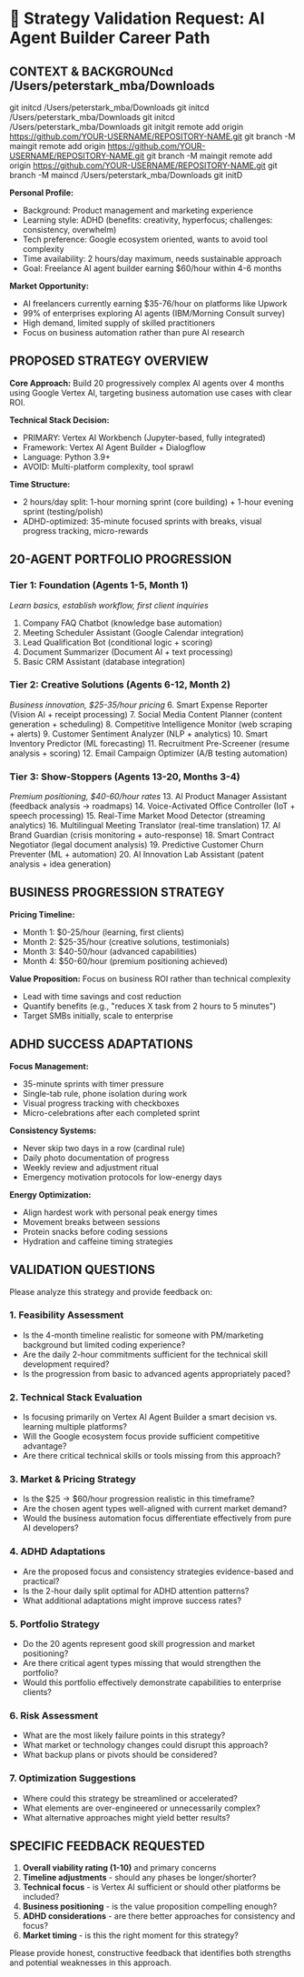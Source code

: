 # 🎯 Strategy Validation Request: AI Agent Builder Career Path

## CONTEXT & BACKGROUNcd /Users/peterstark_mba/Downloads
git initcd /Users/peterstark_mba/Downloads
git initcd /Users/peterstark_mba/Downloads
git initcd /Users/peterstark_mba/Downloads
git initgit remote add origin https://github.com/YOUR-USERNAME/REPOSITORY-NAME.git
git branch -M maingit remote add origin https://github.com/YOUR-USERNAME/REPOSITORY-NAME.git
git branch -M maingit remote add origin https://github.com/YOUR-USERNAME/REPOSITORY-NAME.git
git branch -M maincd /Users/peterstark_mba/Downloads
git initD

**Personal Profile:**
- Background: Product management and marketing experience
- Learning style: ADHD (benefits: creativity, hyperfocus; challenges: consistency, overwhelm)
- Tech preference: Google ecosystem oriented, wants to avoid tool complexity
- Time availability: 2 hours/day maximum, needs sustainable approach
- Goal: Freelance AI agent builder earning $60/hour within 4-6 months

**Market Opportunity:**
- AI freelancers currently earning $35-76/hour on platforms like Upwork
- 99% of enterprises exploring AI agents (IBM/Morning Consult survey)
- High demand, limited supply of skilled practitioners
- Focus on business automation rather than pure AI research

## PROPOSED STRATEGY OVERVIEW

**Core Approach:** Build 20 progressively complex AI agents over 4 months using Google Vertex AI, targeting business automation use cases with clear ROI.

**Technical Stack Decision:**
- PRIMARY: Vertex AI Workbench (Jupyter-based, fully integrated)
- Framework: Vertex AI Agent Builder + Dialogflow
- Language: Python 3.9+
- AVOID: Multi-platform complexity, tool sprawl

**Time Structure:**
- 2 hours/day split: 1-hour morning sprint (core building) + 1-hour evening sprint (testing/polish)
- ADHD-optimized: 35-minute focused sprints with breaks, visual progress tracking, micro-rewards

## 20-AGENT PORTFOLIO PROGRESSION

### Tier 1: Foundation (Agents 1-5, Month 1)
*Learn basics, establish workflow, first client inquiries*
1. Company FAQ Chatbot (knowledge base automation)
2. Meeting Scheduler Assistant (Google Calendar integration)
3. Lead Qualification Bot (conditional logic + scoring)
4. Document Summarizer (Document AI + text processing)
5. Basic CRM Assistant (database integration)

### Tier 2: Creative Solutions (Agents 6-12, Month 2)
*Business innovation, $25-35/hour pricing*
6. Smart Expense Reporter (Vision AI + receipt processing)
7. Social Media Content Planner (content generation + scheduling)
8. Competitive Intelligence Monitor (web scraping + alerts)
9. Customer Sentiment Analyzer (NLP + analytics)
10. Smart Inventory Predictor (ML forecasting)
11. Recruitment Pre-Screener (resume analysis + scoring)
12. Email Campaign Optimizer (A/B testing automation)

### Tier 3: Show-Stoppers (Agents 13-20, Months 3-4)
*Premium positioning, $40-60/hour rates*
13. AI Product Manager Assistant (feedback analysis → roadmaps)
14. Voice-Activated Office Controller (IoT + speech processing)
15. Real-Time Market Mood Detector (streaming analytics)
16. Multilingual Meeting Translator (real-time translation)
17. AI Brand Guardian (crisis monitoring + auto-response)
18. Smart Contract Negotiator (legal document analysis)
19. Predictive Customer Churn Preventer (ML + automation)
20. AI Innovation Lab Assistant (patent analysis + idea generation)

## BUSINESS PROGRESSION STRATEGY

**Pricing Timeline:**
- Month 1: $0-25/hour (learning, first clients)
- Month 2: $25-35/hour (creative solutions, testimonials)
- Month 3: $40-50/hour (advanced capabilities)
- Month 4: $50-60/hour (premium positioning achieved)

**Value Proposition:** Focus on business ROI rather than technical complexity
- Lead with time savings and cost reduction
- Quantify benefits (e.g., "reduces X task from 2 hours to 5 minutes")
- Target SMBs initially, scale to enterprise

## ADHD SUCCESS ADAPTATIONS

**Focus Management:**
- 35-minute sprints with timer pressure
- Single-tab rule, phone isolation during work
- Visual progress tracking with checkboxes
- Micro-celebrations after each completed sprint

**Consistency Systems:**
- Never skip two days in a row (cardinal rule)
- Daily photo documentation of progress
- Weekly review and adjustment ritual
- Emergency motivation protocols for low-energy days

**Energy Optimization:**
- Align hardest work with personal peak energy times
- Movement breaks between sessions
- Protein snacks before coding sessions
- Hydration and caffeine timing strategies

## VALIDATION QUESTIONS

Please analyze this strategy and provide feedback on:

### 1. **Feasibility Assessment**
- Is the 4-month timeline realistic for someone with PM/marketing background but limited coding experience?
- Are the daily 2-hour commitments sufficient for the technical skill development required?
- Is the progression from basic to advanced agents appropriately paced?

### 2. **Technical Stack Evaluation**
- Is focusing primarily on Vertex AI Agent Builder a smart decision vs. learning multiple platforms?
- Will the Google ecosystem focus provide sufficient competitive advantage?
- Are there critical technical skills or tools missing from this approach?

### 3. **Market & Pricing Strategy**
- Is the $25 → $60/hour progression realistic in this timeframe?
- Are the chosen agent types well-aligned with current market demand?
- Would the business automation focus differentiate effectively from pure AI developers?

### 4. **ADHD Adaptations**
- Are the proposed focus and consistency strategies evidence-based and practical?
- Is the 2-hour daily split optimal for ADHD attention patterns?
- What additional adaptations might improve success rates?

### 5. **Portfolio Strategy**
- Do the 20 agents represent good skill progression and market positioning?
- Are there critical agent types missing that would strengthen the portfolio?
- Would this portfolio effectively demonstrate capabilities to enterprise clients?

### 6. **Risk Assessment**
- What are the most likely failure points in this strategy?
- What market or technology changes could disrupt this approach?
- What backup plans or pivots should be considered?

### 7. **Optimization Suggestions**
- Where could this strategy be streamlined or accelerated?
- What elements are over-engineered or unnecessarily complex?
- What alternative approaches might yield better results?

## SPECIFIC FEEDBACK REQUESTED

1. **Overall viability rating (1-10)** and primary concerns
2. **Timeline adjustments** - should any phases be longer/shorter?
3. **Technical focus** - is Vertex AI sufficient or should other platforms be included?
4. **Business positioning** - is the value proposition compelling enough?
5. **ADHD considerations** - are there better approaches for consistency and focus?
6. **Market timing** - is this the right moment for this strategy?

Please provide honest, constructive feedback that identifies both strengths and potential weaknesses in this approach.